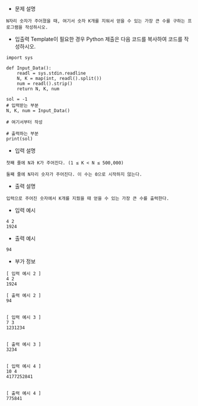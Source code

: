 - 문제 설명
```
N자리 숫자가 주어졌을 때, 여기서 숫자 K개를 지워서 얻을 수 있는 가장 큰 수를 구하는 프로그램을 작성하시오.
```
- 입출력 Template이 필요한 경우 Python 제출은 다음 코드를 복사하여 코드를 작성하시오.
```
import sys
 
def Input_Data():
    readl = sys.stdin.readline
    N, K = map(int, readl().split())
    num = readl().strip()
    return N, K, num
 
sol = -1
# 입력받는 부분
N, K, num = Input_Data()

# 여기서부터 작성

# 출력하는 부분
print(sol)
```
- 입력 설명
```
첫째 줄에 N과 K가 주어진다. (1 ≤ K < N ≤ 500,000)

둘째 줄에 N자리 숫자가 주어진다. 이 수는 0으로 시작하지 않는다.
```
- 출력 설명
```
입력으로 주어진 숫자에서 K개를 지웠을 때 얻을 수 있는 가장 큰 수를 출력한다.
```
- 입력 예시
```
4 2
1924
```
- 출력 예시
```
94
```
- 부가 정보
```
[ 입력 예시 2 ]
4 2
1924

[ 출력 예시 2 ]
94


[ 입력 예시 3 ]
7 3
1231234


[ 출력 예시 3 ]
3234


[ 입력 예시 4 ]
10 4
4177252841


[ 출력 예시 4 ]
775841
```
